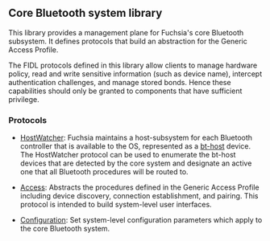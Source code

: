 ## Core Bluetooth system library

This library provides a management plane for Fuchsia's core Bluetooth subsystem.
It defines protocols that build an abstraction for the Generic Access Profile.

The FIDL protocols defined in this library allow clients to manage hardware
policy, read and write sensitive information (such as device name), intercept
authentication challenges, and manage stored bonds. Hence these capabilities
should only be granted to components that have sufficient privilege.

### Protocols

* [HostWatcher](./host_watcher.fidl): Fuchsia maintains a host-subsystem for
  each Bluetooth controller that is available to the OS, represented as a
  [bt-host](//src/connectivity/bluetooth/core/bt-host) device. The HostWatcher
  protocol can be used to enumerate the bt-host devices that are detected by the
  core system and designate an active one that all Bluetooth procedures will be
  routed to.

* [Access](./access.fidl): Abstracts the procedures defined in the Generic
  Access Profile including device discovery, connection establishment, and
  pairing. This protocol is intended to build system-level user interfaces.

* [Configuration](./configuration.fidl): Set system-level configuration parameters
  which apply to the core Bluetooth system.